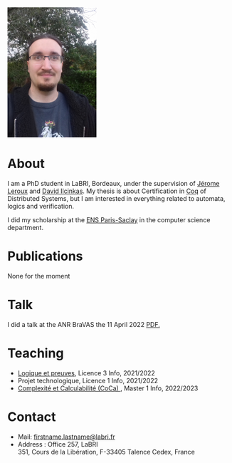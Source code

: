 
<img src="/images/20211020_091204.jpg" alt="avatar" width="200"/>

# About

I am a PhD student in LaBRI, Bordeaux, under the supervision of [Jérome Leroux](https://www.labri.fr/perso/leroux/) and [David Ilcinkas](https://www.labri.fr/perso/ilcinkas/). My thesis is about Certification in [Coq](https://coq.inria.fr/) of Distributed Systems, but I am interested in everything related to automata, logics and verification.

I did my scholarship at the [ENS Paris-Saclay](https://ens-paris-saclay.fr/) in the computer science department.

# Publications

None for the moment

# Talk

I did a talk at the ANR BraVAS the 11 April 2022 <a href="/Talks/Presentation_BRAVASS.pdf" target="_blank">PDF.</a>
# Teaching

- [Logique et preuves](https://www.u-bordeaux.fr/formation/2021/PRLIIN_110/informatique/enseignement/FRUAI0333298FCOEN_2553/logique-et-preuve), Licence 3 Info, 2021/2022 
- Projet technologique, Licence 1 Info, 2021/2022
- [Complexité et Calculabilité (CoCa) ](https://www.labri.fr/perso/anca/MC.html), Master 1 Info, 2022/2023

# Contact

- Mail: firstname.lastname@labri.fr
- Address : Office 257, LaBRI  
351, Cours de la Libération, F-33405 Talence Cedex, France
